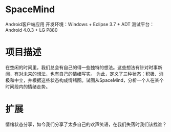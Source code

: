 SpaceMind
=========

Android客户端应用
开发环境：Windows + Eclipse 3.7 + ADT
测试平台：Android 4.0.3 + LG P880

项目描述
=========
在空闲的时间里，我们总会有自己的得一些独特的想法。这些想法有针对时事新闻，有对未来的想法，也有自己的情绪写实。
为此，定义了三种状态：积极、消极和中立，并根据这些状态构成情绪图。试图从SpaceMind，分析一个人在某个时间段内的情绪走势。

扩展
=========
情绪状态分享，如今我们分享了太多自己的欢声笑语，在我们失落时我们该找谁？
